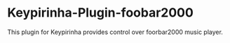 # Keypirinha-Plugin-foobar2000
This plugin for Keypirinha provides control over foorbar2000 music player.
